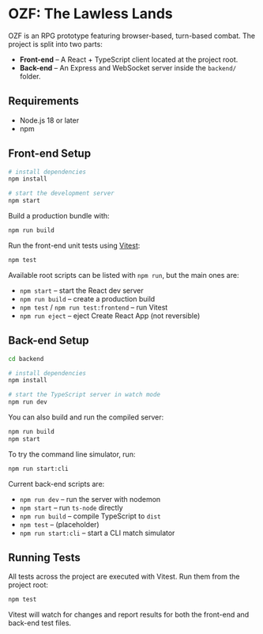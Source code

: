 # OZF: The Lawless Lands

OZF is an RPG prototype featuring browser-based, turn-based combat. The project is split into two parts:

- **Front-end** – A React + TypeScript client located at the project root.
- **Back-end** – An Express and WebSocket server inside the `backend/` folder.

## Requirements

- Node.js 18 or later
- npm

## Front-end Setup

```bash
# install dependencies
npm install

# start the development server
npm start
```

Build a production bundle with:

```bash
npm run build
```

Run the front-end unit tests using [Vitest](https://vitest.dev/):

```bash
npm test
```

Available root scripts can be listed with `npm run`, but the main ones are:

- `npm start` – start the React dev server
- `npm run build` – create a production build
- `npm test` / `npm run test:frontend` – run Vitest
- `npm run eject` – eject Create React App (not reversible)

## Back-end Setup

```bash
cd backend

# install dependencies
npm install

# start the TypeScript server in watch mode
npm run dev
```

You can also build and run the compiled server:

```bash
npm run build
npm start
```

To try the command line simulator, run:

```bash
npm run start:cli
```

Current back-end scripts are:

- `npm run dev` – run the server with nodemon
- `npm start` – run `ts-node` directly
- `npm run build` – compile TypeScript to `dist`
- `npm test` – (placeholder)
- `npm run start:cli` – start a CLI match simulator

## Running Tests

All tests across the project are executed with Vitest. Run them from the project root:

```bash
npm test
```

Vitest will watch for changes and report results for both the front-end and back-end test files.


